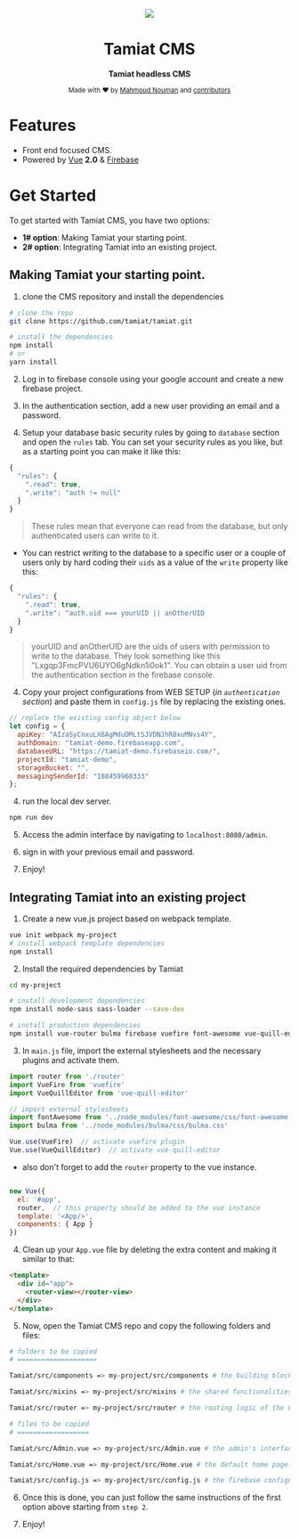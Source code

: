 <div align="center">
<p><img src="https://github.com/tamiat/tamiat/blob/master/tamiatlogo.png"></p>

<h1>Tamiat CMS</h1>

<p>
  <strong>Tamiat headless CMS</strong>
</p>

<p>
  <sub>Made with ❤︎ by
    <a href="https://github.com/mahnouman">Mahmoud Nouman</a> and
    <a href="https://github.com/tamiat/tamiat/graphs/contributors">contributors</a>
  </sub>
</p>
</div>

# Features

* Front end focused CMS.
* Powered by [Vue][] **2.0** & [Firebase]

[Vue]: http://vuejs.org/
[Firebase]: https://firebase.google.com/

# Get Started
To get started with Tamiat CMS, you have two options:

* **1# option**: Making Tamiat your starting point.
* **2# option**: Integrating Tamiat into an existing project.

## Making Tamiat your starting point.

1. clone the CMS repository and install the dependencies

```bash
# clone the repo
git clone https://github.com/tamiat/tamiat.git

# install the dependencies
npm install
# or
yarn install
```

2. Log in to firebase console using your google account and create a new firebase project.

3. In the authentication section, add a new user providing an email and a password.

4. Setup your database basic security rules by going to `database` section and open the `rules` tab. You can set your security rules as you like, but as a starting point you can make it like this:

```js
{
  "rules": {
    ".read": true,
    ".write": "auth != null"
  }
}
```

> These rules mean that everyone can read from the database, but only authenticated users can write to it.

* You can restrict writing to the database to a specific user or a couple of users only by hard coding their `uids` as a value of the `write` property like this:

```js
{
  "rules": {
    ".read": true,
    ".write": "auth.uid === yourUID || anOtherUID
  }
}
```

> yourUID and anOtherUID are the uids of users with permission to write to the database. They look something like this "Lxgqp3FmcPVU6UYO6gNdkn1i0ok1". You can obtain a user uid from the authentication section in the firebase console.

4. Copy your project configurations from WEB SETUP (*in `authentication` section*) and paste them in `config.js` file by replacing the existing ones.

```js
// replace the existing config object below
let config = {
  apiKey: "AIzaSyCnxuLX6AgMduDMLtSJVDNJhR8xuMNvs4Y",
  authDomain: "tamiat-demo.firebaseapp.com",
  databaseURL: "https://tamiat-demo.firebaseio.com/",
  projectId: "tamiat-demo",
  storageBucket: "",
  messagingSenderId: "188459960333"
};
```

4. run the local dev server.

```bash
npm run dev
```

5. Access the admin interface by navigating to `localhost:8080/admin`.

6. sign in with your previous email and password.

7. Enjoy!

## Integrating Tamiat into an existing project

1. Create a new vue.js project based on webpack template.

```bash
vue init webpack my-project
# install webpack template dependencies
npm install
```

2. Install the required dependencies by Tamiat

```bash
cd my-project

# install development dependencies
npm install node-sass sass-loader --save-dev

# install production dependencies
npm install vue-router bulma firebase vuefire font-awesome vue-quill-editor 
```

3. In `main.js` file, import the external stylesheets and the necessary plugins and activate them.

```js
import router from './router'
import VueFire from 'vuefire'
import VueQuillEditor from 'vue-quill-editor'

// import external stylesheets
import fontAwesome from '../node_modules/font-awesome/css/font-awesome.css'
import bulma from '../node_modules/bulma/css/bulma.css'

Vue.use(VueFire)  // activate vuefire plugin
Vue.use(VueQuillEditor)  // activate vue-quill-editor
```

* also don't forget to add the `router` property to the vue instance.
```js

new Vue({
  el: '#app',
  router,  // this property should be added to the vue instance
  template: '<App/>',
  components: { App }
})
```

4. Clean up your `App.vue` file by deleting the extra content and making it similar to that:

```html
<template>
  <div id="app">
    <router-view></router-view>
  </div>
</template>
```

5. Now, open the Tamiat CMS repo and copy the following folders and files:

```bash
# folders to be copied
# ====================

Tamiat/src/components => my-project/src/components # the building blocks components of the admin interface

Tamiat/src/mixins => my-project/src/mixins # the shared functionalities between components

Tamiat/src/router => my-project/src/router # the routing logic of the CMS

# files to be copied
# ==================

Tamiat/src/Admin.vue => my-project/src/Admin.vue # the admin's interface main view

Tamiat/src/Home.vue => my-project/src/Home.vue # the default home page

Tamiat/src/config.js => my-project/src/config.js # the firebase configuration file
```

6. Once this is done, you can just follow the same instructions of the first option above starting from `step 2`.

7. Enjoy!